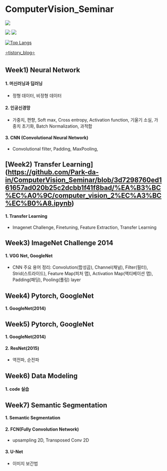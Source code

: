 # ComputerVision_Seminar

<a href="https://hits.seeyoufarm.com"><img src="https://hits.seeyoufarm.com/api/count/incr/badge.svg?url=https%3A%2F%2Fgithub.com%2FPark-da-in&count_bg=%2379C83D&title_bg=%23555555&icon=&icon_color=%23E7E7E7&title=hits&edge_flat=false"/></a>

<img src="https://img.shields.io/badge/Python-3776AB?style=flat&logo=Python&logoColor=white"/>

<img src="https://capsule-render.vercel.app/api?type=slice&color=auto&height=300&section=header&text=ComputerVision_Seminar&fontSize=60" />

[![Top Langs](https://github-readme-stats.vercel.app/api/top-langs/?username=Park-da-in&langs_count=8)](https://github.com/Park-da-in/github-readme-stats)

[:star:tistory_blog:star:](https://020604di.tistory.com/)

Week1) Neural Network
--------------------------
#### 1. 머신러닝과 딥러닝
- 정형 데이터, 비정형 데이터
#### 2. 인공신경망
- 가중치, 편향, Soft max, Cross entropy, Activation function, 기울기 소실, 가중치 초기화, Batch Normalization, 과적합
#### 3. CNN (Convolutional Neural Network)
- Convolutional filter, Padding, MaxPooling, 


[Week2) Transfer Learning] (https://github.com/Park-da-in/ComputerVision_Seminar/blob/3d7298760ed161657ad020b25c2dcbb1f41f8bad/%EA%B3%BC%EC%A0%9C/computer_vision_2%EC%A3%BC%EC%B0%A8.ipynb)
--------------------------
#### 1. Transfer Learning
- Imagenet Challenge, Finetuning, Feature Extraction, Transfer Learning


Week3) ImageNet Challenge 2014
--------------------------------
#### 1. VGG Net, GoogleNet
- CNN 주요 용어 정리: Convolution(합성곱), Channel(채널), Filter(필터), Strid(스트라이드), Feature Map(피처 맵), Activation Map(액티베이션 맵), Padding(패딩), Pooling(풀링) layer


Week4) Pytorch, GoogleNet
---------------------------
#### 1. GoogleNet(2014)


Week5) Pytorch, GoogleNet
---------------------------
#### 1. GoogleNet(2014)
#### 2. ResNet(2015)
- 역전파, 순전파

Week6) Data Modeling
---------------------------
#### 1. code 실습

Week7) Semantic Segmentation
---------------------------
#### 1. Semantic Segmentation
#### 2. FCN(Fully Convolution Network)
- upsampling 2D, Transposed Conv 2D
#### 3. U-Net
- 이미지 보간법
